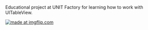 Educational project at UNIT Factory for learning how to work with UITableView.

<a href="https://imgflip.com/gif/2xr2v8"><img src="https://i.imgflip.com/2xr2v8.gif" title="made at imgflip.com"/></a>
